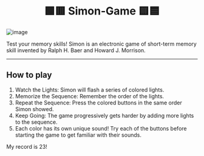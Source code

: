 <h1 align="center"> 🟩🟥 Simon-Game 🟨🟦 </h1>


![image](https://github.com/kevinyejoonlee/Simon-Game/assets/73869929/ed0f30f0-5cf6-4ebe-afc8-44b9a46a3e09)

Test your memory skills! Simon is an electronic game of short-term memory skill invented by Ralph H. Baer and Howard J. Morrison. 

<hr/>

## How to play
1. Watch the Lights: Simon will flash a series of colored lights.
2. Memorize the Sequence: Remember the order of the lights.
3. Repeat the Sequence: Press the colored buttons in the same order Simon showed.
4. Keep Going: The game progressively gets harder by adding more lights to the sequence.
6. Each color has its own unique sound! Try each of the buttons before starting the game to get familiar with their sounds.

My record is 23!
